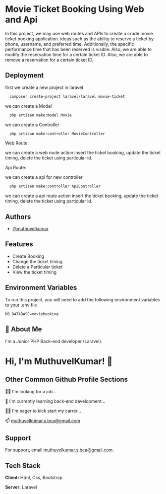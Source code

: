 
# Movie Ticket Booking Using Web and Api

In this project, we may use web routes and APIs to create a crude movie ticket booking application. ideas such as the ability to reserve a ticket by phone, username, and preferred time. Additionally, the specific performance time that has been reserved is visible. Also, we are able to modify the reservation time for a certain ticket ID. Also, we are able to remove a reservation for a certain ticket ID.


## Deployment

first we create a new project in laravel

```bash
  composer create-project laravel/laravel movie-ticket
```
we can create a Model

```bash
  php artisan make:model Movie
```

we can create a Controller

```bash
  php artisan make:controller MovieController
```
Web Route:

we can create a web route action insert the ticket booking, update the ticket timing, delete the ticket using particular id.

Api Route:

we can create a api for new controller

```bash
  php artisan make:controller ApiController
```

we can create a api route action insert the ticket booking, update the ticket timing, delete the ticket using particular id.






## Authors

- [@muthuvelkumar](https://github.com/muthuvelkumar08)


## Features

- Create Booking
- Change the ticket timing
- Delete a Particular ticket
- View the ticket timing


## Environment Variables

To run this project, you will need to add the following environment variables to your .env file

`DB_DATABASE=moviebooking`




## 🚀 About Me
I'm a Junior PHP Back-end developer (Laravel).


# Hi, I'm MuthuvelKumar! 👋


## Other Common Github Profile Sections
👩‍💻 I'm looking for a job...

🧠 I'm currently learning back-end development...

👯‍♀️ I'm eager to kick start my carrer...

📫 muthuvelkumar.s.bca@gmail.com



## Support

For support, email muthuvelkumar.s.bca@gmail.com.


## Tech Stack

**Client:** Html, Css, Bootstrap

**Server:** Laravel

